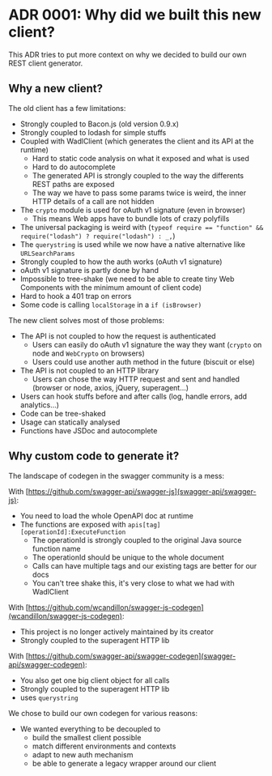 # ADR 0001: Why did we built this new client?

This ADR tries to put more context on why we decided to build our own REST client generator.

## Why a new client?

The old client has a few limitations:

* Strongly coupled to Bacon.js (old version 0.9.x)
* Strongly coupled to lodash for simple stuffs
* Coupled with WadlClient (which generates the client and its API at the runtime)
  * Hard to static code analysis on what it exposed and what is used
  * Hard to do autocomplete
  * The generated API is strongly coupled to the way the differents REST paths are exposed
  * The way we have to pass some params twice is weird, the inner HTTP details of a call are not hidden
* The `crypto` module is used for oAuth v1 signature (even in browser)
  * This means Web apps have to bundle lots of crazy polyfills
* The universal packaging is weird with (`typeof require == "function" && require("lodash") ? require("lodash") : _,`)
* The `querystring` is used while we now have a native alternative like `URLSearchParams`
* Strongly coupled to how the auth works (oAuth v1 signature) 
* oAuth v1 signature is partly done by hand
* Impossible to tree-shake (we need to be able to create tiny Web Components with the minimum amount of client code)
* Hard to hook a 401 trap on errors
* Some code is calling `localStorage` in a `if (isBrowser)` 

The new client solves most of those problems:

* The API is not coupled to how the request is authenticated
  * Users can easily do oAuth v1 signature the way they want (`crypto` on node and `WebCrypto` on browsers)
  * Users could use another auth method in the future (biscuit or else)
* The API is not coupled to an HTTP library
  * Users can chose the way HTTP request and sent and handled (browser or node, axios, jQuery, superagent...)
* Users can hook stuffs before and after calls (log, handle errors, add analytics...)
* Code can be tree-shaked
* Usage can statically analysed
* Functions have JSDoc and autocomplete

## Why custom code to generate it?

The landscape of codegen in the swagger community is a mess:

With [https://github.com/swagger-api/swagger-js](swagger-api/swagger-js):

* You need to load the whole OpenAPI doc at runtime
* The functions are exposed with `apis[tag][operationId]:ExecuteFunction`
  * The operationId is strongly coupled to the original Java source function name
  * The operationId should be unique to the whole document
  * Calls can have multiple tags and our existing tags are better for our docs
  * You can't tree shake this, it's very close to what we had with WadlClient

With [https://github.com/wcandillon/swagger-js-codegen](wcandillon/swagger-js-codegen):

* This project is no longer actively maintained by its creator
* Strongly coupled to the superagent HTTP lib

With [https://github.com/swagger-api/swagger-codegen](swagger-api/swagger-codegen):

* You also get one big client object for all calls
* Strongly coupled to the superagent HTTP lib
* uses `querystring`

We chose to build our own codegen for various reasons:

* We wanted everything to be decoupled to
  * build the smallest client possible
  * match different environments and contexts
  * adapt to new auth mechanism
  * be able to generate a legacy wrapper around our client
